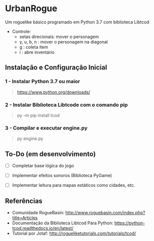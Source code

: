 # UrbanRogue
Um roguelike básico programado em Python 3.7 com biblioteca Libtcod

- Controle:
  - setas direcionais: mover o personagem 
  - y, u, b, n : mover o personagem na diagonal
  - g : coleta item
  - i : abre inventário

## Instalação e Configuração Inicial
### 1 - Instalar Python 3.7 ou maior
> https://www.python.org/downloads/

### 2 - Instalar Biblioteca Libtcode com o comando pip
> py -m pip install tcod

### 3 - Compilar e executar engine.py
> py engine.py

## To-Do (em desenvolvimento)
- [ ] Completar base lógica do jogo
- [ ] Implementar efeitos sonoros (Biblioteca PyGame)
- [ ] Implementar leitura para mapas estáticos como cidades, etc.


## Referências
- Comunidade RogueBasin: http://www.roguebasin.com/index.php?title=Articles
- Documentação da Biblioteca Libtcod Para Python: https://python-tcod.readthedocs.io/en/latest/
- Tutorial por Jotaf: http://rogueliketutorials.com/tutorials/tcod/
